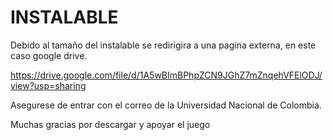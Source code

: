 # INSTALABLE

Debido al tamaño del instalable se redirigira a una pagina externa, en este caso google drive.

https://drive.google.com/file/d/1A5wBImBPhpZCN9JGhZ7mZnqehVFElODJ/view?usp=sharing

Asegurese de entrar con el correo de la Universidad Nacional de Colombia.

Muchas gracias por descargar y apoyar el juego
